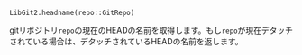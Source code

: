 ```
LibGit2.headname(repo::GitRepo)
```

gitリポジトリ`repo`の現在のHEADの名前を取得します。もし`repo`が現在デタッチされている場合は、デタッチされているHEADの名前を返します。
